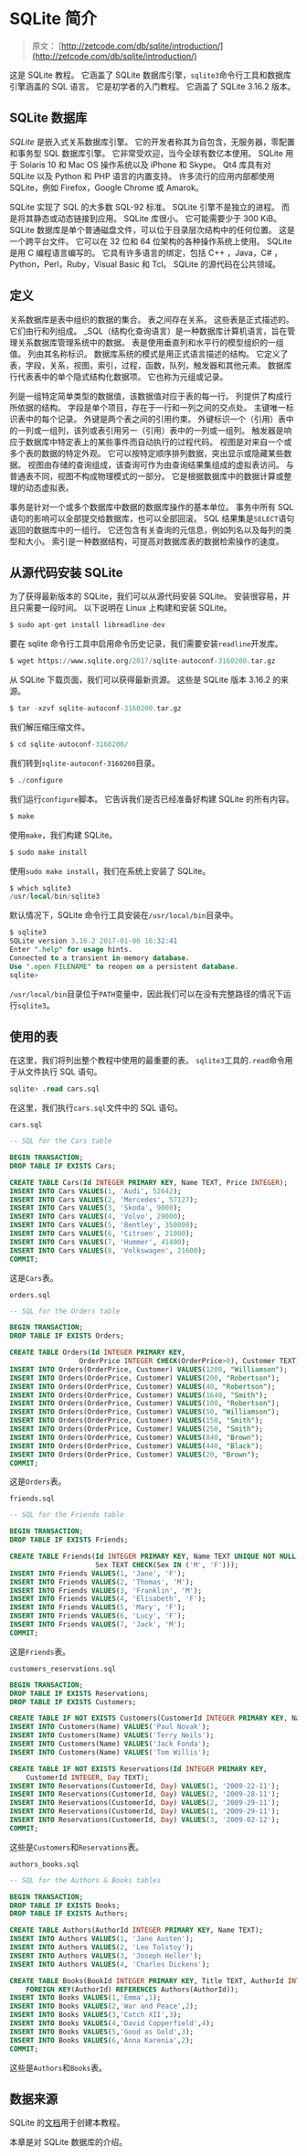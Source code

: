 # SQLite 简介

> 原文： [http://zetcode.com/db/sqlite/introduction/](http://zetcode.com/db/sqlite/introduction/)

这是 SQLite 教程。 它涵盖了 SQLite 数据库引擎，`sqlite3`命令行工具和数据库引擎涵盖的 SQL 语言。 它是初学者的入门教程。 它涵盖了 SQLite 3.16.2 版本。

## SQLite 数据库

_SQLite_ 是嵌入式关系数据库引擎。 它的开发者称其为自包含，无服务器，零配置和事务型 SQL 数据库引擎。 它非常受欢迎，当今全球有数亿本使用。 SQLite 用于 Solaris 10 和 Mac OS 操作系统以及 iPhone 和 Skype。 Qt4 库具有对 SQLite 以及 Python 和 PHP 语言的内置支持。 许多流行的应用内部都使用 SQLite，例如 Firefox，Google Chrome 或 Amarok。

SQLite 实现了 SQL 的大多数 SQL-92 标准。 SQLite 引擎不是独立的进程。 而是将其静态或动态链接到应用。 SQLite 库很小。 它可能需要少于 300 KiB。 SQLite 数据库是单个普通磁盘文件，可以位于目录层次结构中的任何位置。 这是一个跨平台文件。 它可以在 32 位和 64 位架构的各种操作系统上使用。 SQLite 是用 C 编程语言编写的。 它具有许多语言的绑定，包括 C++ ，Java，C# ，Python，Perl，Ruby，Visual Basic 和 Tcl。 SQLite 的源代码在公共领域。

## 定义

关系数据库是表中组织的数据的集合。 表之间存在关系。 这些表是正式描述的。 它们由行和列组成。 _SQL（结构化查询语言）是一种数据库计算机语言，旨在管理关系数据库管理系统中的数据。 表是使用垂直列和水平行的模型组织的一组值。 列由其名称标识。 数据库系统的模式是用正式语言描述的结构。 它定义了表，字段，关系，视图，索引，过程，函数，队列，触发器和其他元素。 数据库行代表表中的单个隐式结构化数据项。 它也称为元组或记录。

列是一组特定简单类型的数据值，该数据值对应于表的每一行。 列提供了构成行所依据的结构。 字段是单个项目，存在于一行和一列之间的交点处。 主键唯一标识表中的每个记录。 外键是两个表之间的引用约束。 外键标识一个（引用）表中的一列或一组列，该列或表引用另一（引用）表中的一列或一组列。 触发器是响应于数据库中特定表上的某些事件而自动执行的过程代码。 视图是对来自一个或多个表的数据的特定外观。 它可以按特定顺序排列数据，突出显示或隐藏某些数据。 视图由存储的查询组成，该查询可作为由查询结果集组成的虚拟表访问。 与普通表不同，视图不构成物理模式的一部分。 它是根据数据库中的数据计算或整理的动态虚拟表。

事务是针对一个或多个数据库中数据的数据库操作的基本单位。 事务中所有 SQL 语句的影响可以全部提交给数据库，也可以全部回滚。 SQL 结果集是`SELECT`语句返回的数据库中的一组行。 它还包含有关查询的元信息，例如列名以及每列的类型和大小。 索引是一种数据结构，可提高对数据库表的数据检索操作的速度。

## 从源代码安装 SQLite

为了获得最新版本的 SQLite，我们可以从源代码安装 SQLite。 安装很容易，并且只需要一段时间。 以下说明在 Linux 上构建和安装 SQLite。

```sql
$ sudo apt-get install libreadline-dev

```

要在 sqlite 命令行工具中启用命令历史记录，我们需要安装`readline`开发库。

```sql
$ wget https://www.sqlite.org/2017/sqlite-autoconf-3160200.tar.gz

```

从 SQLite 下载页面，我们可以获得最新资源。 这些是 SQLite 版本 3.16.2 的来源。

```sql
$ tar -xzvf sqlite-autoconf-3160200.tar.gz

```

我们解压缩压缩文件。

```sql
$ cd sqlite-autoconf-3160200/

```

我们转到`sqlite-autoconf-3160200`目录。

```sql
$ ./configure

```

我们运行`configure`脚本。 它告诉我们是否已经准备好构建 SQLite 的所有内容。

```sql
$ make

```

使用`make`，我们构建 SQLite。

```sql
$ sudo make install

```

使用`sudo make install`，我们在系统上安装了 SQLite。

```sql
$ which sqlite3
/usr/local/bin/sqlite3

```

默认情况下，SQLite 命令行工具安装在`/usr/local/bin`目录中。

```sql
$ sqlite3
SQLite version 3.16.2 2017-01-06 16:32:41
Enter ".help" for usage hints.
Connected to a transient in-memory database.
Use ".open FILENAME" to reopen on a persistent database.
sqlite> 

```

`/usr/local/bin`目录位于`PATH`变量中，因此我们可以在没有完整路径的情况下运行`sqlite3`。

## 使用的表

在这里，我们将列出整个教程中使用的最重要的表。 `sqlite3`工具的`.read`命令用于从文件执行 SQL 语句。

```sql
sqlite> .read cars.sql

```

在这里，我们执行`cars.sql`文件中的 SQL 语句。

`cars.sql`

```sql
-- SQL for the Cars table

BEGIN TRANSACTION;
DROP TABLE IF EXISTS Cars;

CREATE TABLE Cars(Id INTEGER PRIMARY KEY, Name TEXT, Price INTEGER);
INSERT INTO Cars VALUES(1, 'Audi', 52642);
INSERT INTO Cars VALUES(2, 'Mercedes', 57127);
INSERT INTO Cars VALUES(3, 'Skoda', 9000);
INSERT INTO Cars VALUES(4, 'Volvo', 29000);
INSERT INTO Cars VALUES(5, 'Bentley', 350000);
INSERT INTO Cars VALUES(6, 'Citroen', 21000);
INSERT INTO Cars VALUES(7, 'Hummer', 41400);
INSERT INTO Cars VALUES(8, 'Volkswagen', 21600);
COMMIT;

```

这是`Cars`表。

`orders.sql`

```sql
-- SQL for the Orders table

BEGIN TRANSACTION;
DROP TABLE IF EXISTS Orders;

CREATE TABLE Orders(Id INTEGER PRIMARY KEY, 
                 OrderPrice INTEGER CHECK(OrderPrice>0), Customer TEXT);
INSERT INTO Orders(OrderPrice, Customer) VALUES(1200, "Williamson");
INSERT INTO Orders(OrderPrice, Customer) VALUES(200, "Robertson");
INSERT INTO Orders(OrderPrice, Customer) VALUES(40, "Robertson");
INSERT INTO Orders(OrderPrice, Customer) VALUES(1640, "Smith");
INSERT INTO Orders(OrderPrice, Customer) VALUES(100, "Robertson");
INSERT INTO Orders(OrderPrice, Customer) VALUES(50, "Williamson");
INSERT INTO Orders(OrderPrice, Customer) VALUES(150, "Smith");
INSERT INTO Orders(OrderPrice, Customer) VALUES(250, "Smith");
INSERT INTO Orders(OrderPrice, Customer) VALUES(840, "Brown");
INSERT INTO Orders(OrderPrice, Customer) VALUES(440, "Black");
INSERT INTO Orders(OrderPrice, Customer) VALUES(20, "Brown");
COMMIT;

```

这是`Orders`表。

`friends.sql`

```sql
-- SQL for the Friends table

BEGIN TRANSACTION;
DROP TABLE IF EXISTS Friends;

CREATE TABLE Friends(Id INTEGER PRIMARY KEY, Name TEXT UNIQUE NOT NULL, 
                     Sex TEXT CHECK(Sex IN ('M', 'F')));
INSERT INTO Friends VALUES(1, 'Jane', 'F');
INSERT INTO Friends VALUES(2, 'Thomas', 'M');
INSERT INTO Friends VALUES(3, 'Franklin', 'M');
INSERT INTO Friends VALUES(4, 'Elisabeth', 'F');
INSERT INTO Friends VALUES(5, 'Mary', 'F');
INSERT INTO Friends VALUES(6, 'Lucy', 'F');
INSERT INTO Friends VALUES(7, 'Jack', 'M');
COMMIT;

```

这是`Friends`表。

`customers_reservations.sql`

```sql
BEGIN TRANSACTION;
DROP TABLE IF EXISTS Reservations;
DROP TABLE IF EXISTS Customers;

CREATE TABLE IF NOT EXISTS Customers(CustomerId INTEGER PRIMARY KEY, Name TEXT);
INSERT INTO Customers(Name) VALUES('Paul Novak');
INSERT INTO Customers(Name) VALUES('Terry Neils');
INSERT INTO Customers(Name) VALUES('Jack Fonda');
INSERT INTO Customers(Name) VALUES('Tom Willis');

CREATE TABLE IF NOT EXISTS Reservations(Id INTEGER PRIMARY KEY, 
    CustomerId INTEGER, Day TEXT);
INSERT INTO Reservations(CustomerId, Day) VALUES(1, '2009-22-11');
INSERT INTO Reservations(CustomerId, Day) VALUES(2, '2009-28-11');
INSERT INTO Reservations(CustomerId, Day) VALUES(2, '2009-29-11');
INSERT INTO Reservations(CustomerId, Day) VALUES(1, '2009-29-11');
INSERT INTO Reservations(CustomerId, Day) VALUES(3, '2009-02-12');
COMMIT;

```

这些是`Customers`和`Reservations`表。

`authors_books.sql`

```sql
-- SQL for the Authors & Books tables

BEGIN TRANSACTION;
DROP TABLE IF EXISTS Books;
DROP TABLE IF EXISTS Authors;

CREATE TABLE Authors(AuthorId INTEGER PRIMARY KEY, Name TEXT);
INSERT INTO Authors VALUES(1, 'Jane Austen');
INSERT INTO Authors VALUES(2, 'Leo Tolstoy');
INSERT INTO Authors VALUES(3, 'Joseph Heller');
INSERT INTO Authors VALUES(4, 'Charles Dickens');

CREATE TABLE Books(BookId INTEGER PRIMARY KEY, Title TEXT, AuthorId INTEGER, 
    FOREIGN KEY(AuthorId) REFERENCES Authors(AuthorId));
INSERT INTO Books VALUES(1,'Emma',1);
INSERT INTO Books VALUES(2,'War and Peace',2);
INSERT INTO Books VALUES(3,'Catch XII',3);
INSERT INTO Books VALUES(4,'David Copperfield',4);
INSERT INTO Books VALUES(5,'Good as Gold',3);
INSERT INTO Books VALUES(6,'Anna Karenia',2);
COMMIT;

```

这些是`Authors`和`Books`表。

## 数据来源

SQLite 的[文档](http://sqlite.org/docs.html)用于创建本教程。

本章是对 SQLite 数据库的介绍。